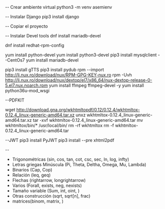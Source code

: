 -- Crear ambiente virtual
python3 -m venv asemienv

-- Instalar Django
pip3 install django

-- Copiar el proyecto

-- Instalar Devel tools
dnf install mariadb-devel

dnf install redhat-rpm-config

yum install python-devel
yum install python3-devel
pip3 install mysqlclient
--CentOs7
yum install mariadb-devel

pip3 install gTTS
pip3 install pydub
rpm --import http://li.nux.ro/download/nux/RPM-GPG-KEY-nux.ro
rpm -Uvh http://li.nux.ro/download/nux/dextop/el7/x86_64/nux-dextop-release-0-5.el7.nux.noarch.rpm
yum install ffmpeg ffmpeg-devel -y
yum install python36u-mod_wsgi


--PDFKIT

wget http://download.gna.org/wkhtmltopdf/0.12/0.12.4/wkhtmltox-0.12.4_linux-generic-amd64.tar.xz
unxz wkhtmltox-0.12.4_linux-generic-amd64.tar.xz
tar -xvf wkhtmltox-0.12.4_linux-generic-amd64.tar
mv wkhtmltox/bin/* /usr/local/bin/
rm -rf wkhtmltox
rm -f wkhtmltox-0.12.4_linux-generic-amd64.tar

--JWT
pip3 install PyJWT
pip3 install --pre xhtml2pdf




--

- Trigonométricas (sin, cos, tan, cot, csc, sec, ln, log, infty)
- Letras griegas Minúscula (Pi, Theta, Deltha, Omega, Mu, Lambda)
- Binarios (Cap, Cop)
- Relación (leq, geq)
- Flechas (rightarrow, longrightarrow)
- Varios (Forall, exists, neg, nexists)
- Tamaño variable (Sum, int, oint, )
- Otras construcción (sqrt, sqrt[n], frac)
- matrices(binom, matrix, )